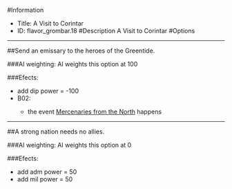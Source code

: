 #Information
 - Title: A Visit to Corintar
 - ID: flavor_grombar.18
#Description
A Visit to Corintar
#Options

___
##Send an emissary to the heroes of the Greentide.

###AI weighting:
AI weights this option at 100


###Efects:<ul><li>add dip power = -100</li><li>B02:</li><ul><li>the event [Mercenaries from the North](../events/mercenaries_from_the_north.md) happens</li></ul></ul>

___
##A strong nation needs no allies.

###AI weighting:
AI weights this option at 0


###Efects:<ul><li>add adm power = 50</li><li>add mil power = 50</li></ul>
